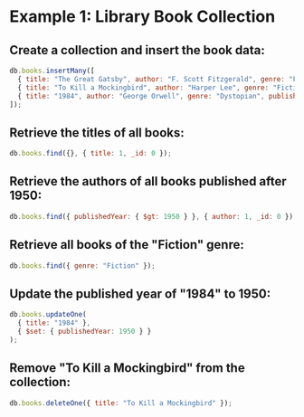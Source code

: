 # Example 1: Library Book Collection

## Create a collection and insert the book data:

```javascript
db.books.insertMany([
  { title: "The Great Gatsby", author: "F. Scott Fitzgerald", genre: "Fiction", publishedYear: 1925 },
  { title: "To Kill a Mockingbird", author: "Harper Lee", genre: "Fiction", publishedYear: 1960 },
  { title: "1984", author: "George Orwell", genre: "Dystopian", publishedYear: 1949 }
]);
```

## Retrieve the titles of all books:

```javascript
db.books.find({}, { title: 1, _id: 0 });
```

## Retrieve the authors of all books published after 1950:

```javascript
db.books.find({ publishedYear: { $gt: 1950 } }, { author: 1, _id: 0 });
```

## Retrieve all books of the "Fiction" genre:

```javascript
db.books.find({ genre: "Fiction" });
```

## Update the published year of "1984" to 1950:

```javascript
db.books.updateOne(
  { title: "1984" },
  { $set: { publishedYear: 1950 } }
);
```

## Remove "To Kill a Mockingbird" from the collection:

```javascript
db.books.deleteOne({ title: "To Kill a Mockingbird" });
```
